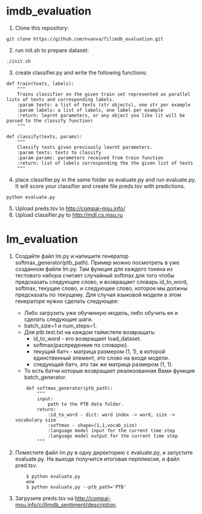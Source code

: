 # imdb_evaluation

1. Clone this repository:
```
git clone https://github.com/nvanva/filimdb_evaluation.git
```

2. run init.sh to prepare dataset:
```
./init.sh
```

3. create classifier.py and write the following functions:
```
def train(texts, labels):
    """
    Trains classifier on the given train set represented as parallel lists of texts and corresponding labels.
    :param texts: a list of texts (str objects), one str per example
    :param labels: a list of labels, one label per example
    :return: learnt parameters, or any object you like (it will be passed to the classify function) 
    """

def classify(texts, params):
    """
    Classify texts given previously learnt parameters.
    :param texts: texts to classify
    :param params: parameters received from train function
    :return: list of labels corresponding the the given list of texts
    """
```
4. place classifier.py in the same folder as evaluate.py and run evaluate.py. It will score your classifier and create file preds.tsv with predictions.
```
python evaluate.py
```

5. Upload preds.tsv to http://compai-msu.info/
6. Upload classifier.py to http://mdl.cs.msu.ru


# lm_evaluation

1. Создайте файл lm.py и напишите генератор softmax_generator(ptb_path). Пример можно посмотреть в уже созданном файле lm.py. Там функция для каждого токена из тестового набора считает случайный softmax для того чтобы предсказать следующее слово, и возвращает словарь id_to_word, softmax, текущее слово, и следующее слово, которое мы должны предсказать по текущему. Для случая языковой модели в этом генераторе нужно сделать следующее:
    + Либо загрузить уже обученную модель, либо обучить ее и сделать следующие шаги.
    + batch_size=1 и num_steps=1.
    + Для ptb.test.txt на каждом таймстепе возвращать:
        + id_to_word - его возвращает load_dataset.
        + softmax(распреденеие по словарю).
        + текущий батч - матрица размером (1, 1), в которой единственный элемент, это слово на входе модели.
        + следующий батч, это так же матрица размером (1, 1).
    + То есть батчи которые возвращает реализованная Вами функция batch_generator.

    ```
        def softmax_generator(ptb_path):
            """
            input:
                path to the PTB data folder.
            return:
                :id_to_word - dict: word index -> word, size -> vocabulary size
                :softmax - shape=(1,1,vocab_size)
                :language model input for the current time step
                :language model output for the current time step
            """
    ```
2. Поместите файл lm.py в одну директорию с evaluate.py, и запустите evaluate.py. На выходе получится итоговая перплексия, и файл pred.tsv.
    ```
        $ python evaluate.py
        или
        $ python evaluate.py --ptb_path='PTB'
    ```
3. Загрузите preds.tsv на http://compai-msu.info/c/ilimdb_sentiment/description.